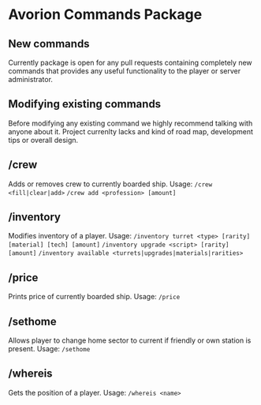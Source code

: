 # Avorion Commands Package
## New commands
Currently package is open for any pull requests containing completely new commands that provides any useful functionality to the player or server administrator.
## Modifying existing commands
Before modifying any existing command we highly recommend talking with anyone about it. Project currenlty lacks and kind of road map, development tips or overall design.
## /crew
Adds or removes crew to currently boarded ship. Usage:
`/crew <fill|clear|add>`
`/crew add <profession> [amount]`
## /inventory
Modifies inventory of a player. Usage:
`/inventory turret <type> [rarity] [material] [tech] [amount]`
`/inventory upgrade <script> [rarity] [amount]`
`/inventory available <turrets|upgrades|materials|rarities>`
## /price
Prints price of currently boarded ship. Usage: `/price`
## /sethome
Allows player to change home sector to current if friendly or own station is present. Usage: `/sethome`
## /whereis
Gets the position of a player. Usage: `/whereis <name>`
